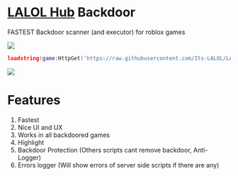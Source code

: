# [LALOL Hub](https://github.com/Its-LALOL/LALOL-Hub) Backdoor
FASTEST Backdoor scanner (and executor) for roblox games

![](https://raw.githubusercontent.com/Its-LALOL/LALOL-Hub/main/Backdoor-Scanner/screenshot2.png)

```lua
loadstring(game:HttpGet('https://raw.githubusercontent.com/Its-LALOL/LALOL-Hub/main/Backdoor-Scanner/script'))()
```

![](https://raw.githubusercontent.com/Its-LALOL/LALOL-Hub/main/Backdoor-Scanner/screenshot.png)

# Features
1. Fastest
2. Nice UI and UX
3. Works in all backdoored games
4. Highlight
5. Backdoor Protection (Others scripts cant remove backdoor, Anti-Logger)
6. Errors logger (Will show errors of server side scripts if there are any)